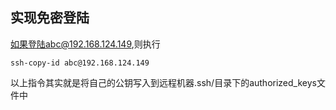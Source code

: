 ## 实现免密登陆

如果登陆abc@192.168.124.149,则执行

```shell
ssh-copy-id abc@192.168.124.149
```

以上指令其实就是将自己的公钥写入到远程机器.ssh/目录下的authorized_keys文件中

